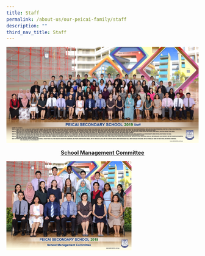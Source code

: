 ```yaml
---
title: Staff
permalink: /about-us/our-peicai-family/staff
description: ""
third_nav_title: Staff
---
```

<img src="/images/staff%202.jpg">
<p style="text-align: center;"><strong><a href="/about-us/our-peicai-family/staff/school-management-committee" target=""><u>School Management Committee</u></a></strong></p>
<img style="width: 65%;" src="/images/school%20management%20committee%202.jpg" />
